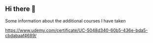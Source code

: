 ## Hi there 👋
Some information about the additional courses I have taken 

https://www.udemy.com/certificate/UC-5048d340-60b5-436e-bda5-cbdabaaf4689/

<!--
**Bercosha/Bercosha** is a ✨ _special_ ✨ repository because its `README.md` (this file) appears on your GitHub profile.

Here are some ideas to get you started:

- 🔭 I’m currently working on ...
- 🌱 I’m currently learning ...
- 👯 I’m looking to collaborate on ...
- 🤔 I’m looking for help with ...
- 💬 Ask me about ...
- 📫 How to reach me: ...
- 😄 Pronouns: ...
- ⚡ Fun fact: ...
-->
